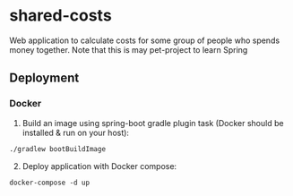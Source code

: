 # shared-costs
Web application to calculate costs for some group of people who spends money together. Note that this is may pet-project to learn Spring

## Deployment
### Docker
1. Build an image using spring-boot gradle plugin task (Docker should be installed & run on your host):
```sh
./gradlew bootBuildImage 
```
2. Deploy application with Docker compose:
```
docker-compose -d up
```
